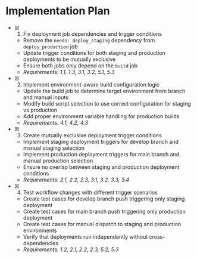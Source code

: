 # Implementation Plan

- [x] 1. Fix deployment job dependencies and trigger conditions
  - Remove the `needs: deploy_staging` dependency from `deploy_production` job
  - Update trigger conditions for both staging and production deployments to be mutually exclusive
  - Ensure both jobs only depend on the `build` job
  - _Requirements: 1.1, 1.3, 3.1, 3.2, 5.1, 5.3_

- [x] 2. Implement environment-aware build configuration logic
  - Update the build job to determine target environment from branch and manual inputs
  - Modify build script selection to use correct configuration for staging vs production
  - Add proper environment variable handling for production builds
  - _Requirements: 4.1, 4.2, 4.3_

- [x] 3. Create mutually exclusive deployment trigger conditions
  - Implement staging deployment triggers for develop branch and manual staging selection
  - Implement production deployment triggers for main branch and manual production selection
  - Ensure no overlap between staging and production deployment conditions
  - _Requirements: 2.1, 2.2, 2.3, 3.1, 3.2, 3.3, 3.4_

- [x] 4. Test workflow changes with different trigger scenarios
  - Create test cases for develop branch push triggering only staging deployment
  - Create test cases for main branch push triggering only production deployment
  - Create test cases for manual dispatch to staging and production environments
  - Verify that deployments run independently without cross-dependencies
  - _Requirements: 1.2, 2.1, 2.2, 2.3, 5.2, 5.3_